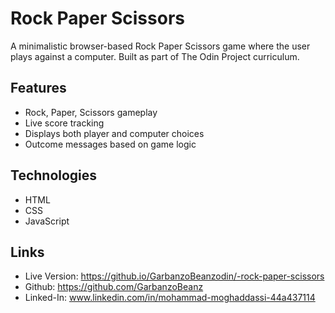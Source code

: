# Rock Paper Scissors

A minimalistic browser-based Rock Paper Scissors game where the user plays against a computer. Built as part of The Odin Project curriculum.

## Features

- Rock, Paper, Scissors gameplay
- Live score tracking
- Displays both player and computer choices
- Outcome messages based on game logic

## Technologies

- HTML
- CSS
- JavaScript


## Links

- Live Version: https://github.io/GarbanzoBeanzodin/-rock-paper-scissors
- Github: https://github.com/GarbanzoBeanz
- Linked-In: www.linkedin.com/in/mohammad-moghaddassi-44a437114